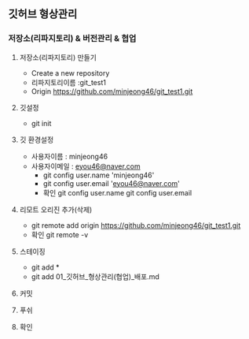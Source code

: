 ## 깃허브 형상관리

### 저장소(리파지토리) & 버전관리 & 협업

1. 저장소(리파지토리) 만들기
    - Create a new repository
    - 리파지토리이름 :git_test1
    - Origin
        https://github.com/minjeong46/git_test1.git

2. 깃설정
    - git init
3. 깃 환경설정
    - 사용자이름 : minjeong46
    - 사용자이메일 : eyou46@naver.com
        * git config user.name 'minjeong46'
        * git config user.email 'eyou46@naver.com'
        * 확인
        git config user.name
        git config user.email
4. 리모트 오리진 추가(삭제)
    - git remote add origin https://github.com/minjeong46/git_test1.git
    * 확인
    git remote -v
5. 스테이징
    - git add *
    - git add 01_깃허브_형상관리(협업)_배포.md
6. 커밋
7. 푸쉬
8. 확인